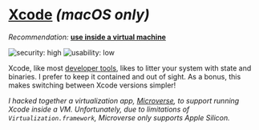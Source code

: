 # [Xcode](https://developer.apple.com/xcode/) _(macOS only)_

_Recommendation:_ [**use inside a virtual machine**](/solutions/use-in-virtual-machine.md)

![security: high](https://img.shields.io/badge/security-high-blue) ![usability: low](https://img.shields.io/badge/usability-low-red)

Xcode, like most [developer tools](/use-cases/development.md), likes to litter your system with state and binaries. I prefer to keep it contained and out of sight. As a bonus, this makes switching between Xcode versions simpler!

_I hacked together a virtualization app, [Microverse](https://github.com/jspahrsummers/Microverse), to support running Xcode inside a VM. Unfortunately, due to limitations of `Virtualization.framework`, Microverse only supports Apple Silicon._